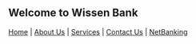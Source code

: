 ## Welcome to Wissen Bank 
     
[Home](https://vishmaster17.github.io/WissenBank) | [About Us](https://vishmaster17.github.io/WissenBank/aboutus) | [Services](https://vishmaster17.github.io/WissenBank/services) | [Contact Us](https://vishmaster17.github.io/WissenBank/contact) | [NetBanking](https://vishmaster17.github.io/WissenBank/login.html)
